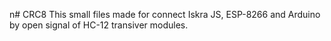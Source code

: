 n# CRC8
This small files made for connect Iskra JS, ESP-8266 and Arduino by open signal of HC-12 transiver modules.   

